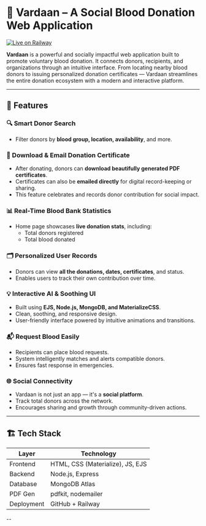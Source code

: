 # 🌟 Vardaan – A Social Blood Donation Web Application
[![Live on Railway](https://img.shields.io/badge/Live%20Demo-Railway-green?style=for-the-badge&logo=railway)](https://web-production-6e8bd.up.railway.app/)

**Vardaan** is a powerful and socially impactful web application built to promote voluntary blood donation. It connects donors, recipients, and organizations through an intuitive interface. From locating nearby blood donors to issuing personalized donation certificates — Vardaan streamlines the entire donation ecosystem with a modern and interactive platform.



---

## 🚀 Features

### 🔍 Smart Donor Search
- Filter donors by **blood group, location, availability**, and more.


### 🧾 Download & Email Donation Certificate
- After donating, donors can **download beautifully generated PDF certificates**.
- Certificates can also be **emailed directly** for digital record-keeping or sharing.
- This feature celebrates and records donor contribution for social impact.

### 📊 Real-Time Blood Bank Statistics
- Home page showcases **live donation stats**, including:
  - Total donors registered
  - Total blood donated
  
### 🗂️ Personalized User Records
- Donors can view **all the donations, dates, certificates**, and status.
- Enables users to track their own contribution over time.

### 💡 Interactive AI & Soothing UI
- Built using **EJS, Node.js, MongoDB, and MaterializeCSS**.
- Clean, soothing, and responsive design.
- User-friendly interface powered by intuitive animations and transitions.

### 📬 Request Blood Easily
- Recipients can place blood requests.
- System intelligently matches and alerts compatible donors.
- Ensures fast response in emergencies.

### 🌐 Social Connectivity
- Vardaan is not just an app — it's a **social platform**.
- Track total donors across the network.
- Encourages sharing and growth through community-driven actions.

---

## 🏗️ Tech Stack

| Layer         | Technology         |
|--------------|--------------------|
| Frontend     | HTML, CSS (Materialize), JS, EJS |
| Backend      | Node.js, Express    |
| Database     | MongoDB Atlas       |
| PDF Gen      | pdfkit, nodemailer  |
| Deployment   | GitHub + Railway    |

--



